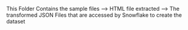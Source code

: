 This Folder Contains the sample files 
--> HTML file extracted
--> The transformed JSON Files that are accessed by Snowflake to create the dataset
